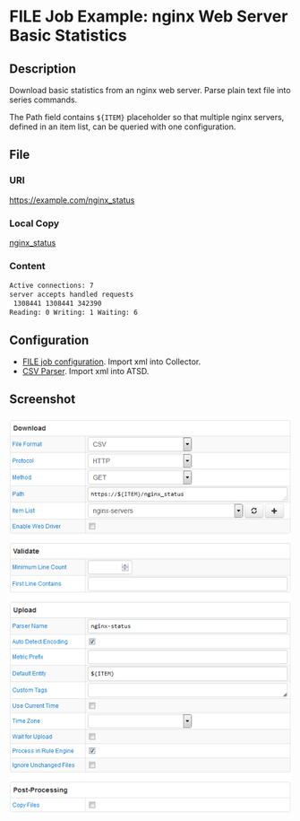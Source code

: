 # FILE Job Example: nginx Web Server Basic Statistics

## Description

Download basic statistics from an nginx web server. Parse plain text file into series commands.

The Path field contains `${ITEM}` placeholder so that multiple nginx servers, defined in an item list, can be queried with one configuration.

## File

### URI

https://example.com/nginx_status

### Local Copy

[nginx_status](nginx_status)

### Content

```ls
Active connections: 7 
server accepts handled requests
 1308441 1308441 342390 
Reading: 0 Writing: 1 Waiting: 6
```

## Configuration

* [FILE job configuration](nginx-job.xml). Import xml into Collector.
* [CSV Parser](nginx-parser.xml). Import xml into ATSD.

## Screenshot

![Job Screenshot](nginx-config.png)